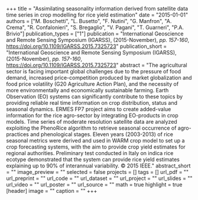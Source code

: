 +++
title = "Assimilating seasonality information derived from satellite data time series in crop modelling for rice yield estimation"
date = "2015-01-01"
authors = ["M. Boschetti", "L. Busetto", "F. Nutini", "G. Manfron", "A. Crema", "R. Confalonieri", "S. Bregaglio", "V. Pagani", "T. Guarneri", "P.A. Brivio"]
publication_types = ["1"]
publication = "International Geoscience and Remote Sensing Symposium (IGARSS), (2015-November), _pp. 157-160_, https://doi.org/10.1109/IGARSS.2015.7325723"
publication_short = "International Geoscience and Remote Sensing Symposium (IGARSS), (2015-November), _pp. 157-160_, https://doi.org/10.1109/IGARSS.2015.7325723"
abstract = "The agricultural sector is facing important global challenges due to the pressure of food demand, increased price-competition produced by market globalization and food price volatility (G20 Agriculture Action Plan), and the necessity of more environmentally and economically sustainable farming. Earth Observation (EO) systems can significantly contribute to these topics by providing reliable real time information on crop distribution, status and seasonal dynamics. ERMES FP7 project aims to create added-value information for the rice agro-sector by integrating EO-products in crop models. Time series of moderate resolution satellite data are analyzed exploiting the PhenoRice algorithm to retrieve seasonal occurrence of agro-practices and phenological stages. Eleven years (2003-2013) of rice seasonal metrics were derived and used in WARM crop model to set up a crop forecasting systems, with the aim to provide crop yield estimates for regional authorities. Preliminary test conducted in Italy on indica rice ecotype demonstrated that the system can provide rice yield estimates explaining up to 90% of interannual variability. © 2015 IEEE."
abstract_short = ""
image_preview = ""
selected = false
projects = []
tags = []
url_pdf = ""
url_preprint = ""
url_code = ""
url_dataset = ""
url_project = ""
url_slides = ""
url_video = ""
url_poster = ""
url_source = ""
math = true
highlight = true
[header]
image = ""
caption = ""
+++
